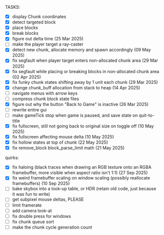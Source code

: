 TASKS:

- [x] display Chunk coordinates
- [x] detect targeted block
- [x] place blocks
- [x] break blocks
- [x] figure out delta time (25 Mar 2025)
- [ ] make the player target a ray-caster
- [x] detect new chunk, allocate memory and spawn accordingly (09 May 2025)
- [x] fix segfault when player target enters non-allocated chunk area
      (29 Mar 2025)
- [x] fix segfault while placing or breaking blocks in non-allocated chunk area
      (02 Apr 2025)
- [x] fix funky chunk states shifting away by 1 unit each chunk (29 Mar 2025)
- [x] change chunk_buff allocation from stack to heap (14 Apr 2025)
- [ ] navigate menus with arrow keys
- [ ] compress chunk block state files
- [x] figure out why the button "Back to Game" is inactive (26 Mar 2025)
- [ ] rewrite entire gui
- [ ] make gameTick stop when game is paused, and save state on quit-to-title
- [x] fix fullscreen, still not going back to original size on toggle off
      (10 May 2025)
- [x] fix fullscreen affecting mouse delta (10 May 2025)
- [x] fix hollow states at top of chunk (22 May 2025)
- [x] fix remove_block block_parse_limit math (21 May 2025)

quirks:
- [x] fix haloing (black traces when drawing an RGB texture onto an RGBA
      framebuffer, more visible when aspect ratio isn't 1:1) (27 Sep 2025)
- [x] fix weird framebuffer scaling on window scaling (possibly reallocate
      framebuffers) (10 Sep 2025)
- [ ] bake skybox into a look-up table, or HDR (retain old code, just because
      it was fun to write)
- [ ] get subpixel mouse deltas, PLEASE
- [ ] limit framerate
- [ ] add camera look-at
- [ ] fix double press for windows
- [ ] fix chunk queue sort
- [ ] make the chunk cycle generation count
